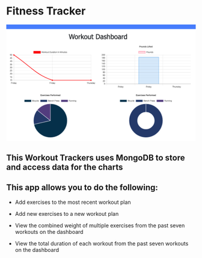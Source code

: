 # Fitness Tracker

![screenshot](ss.png)

## This Workout Trackers uses MongoDB to store and access data for the charts

## This app allows you to do the following:

* Add exercises to the most recent workout plan

* Add new exercises to a new workout plan

* View the combined weight of multiple exercises from the past seven workouts on the dashboard

* View the total duration of each workout from the past seven workouts on the dashboard








